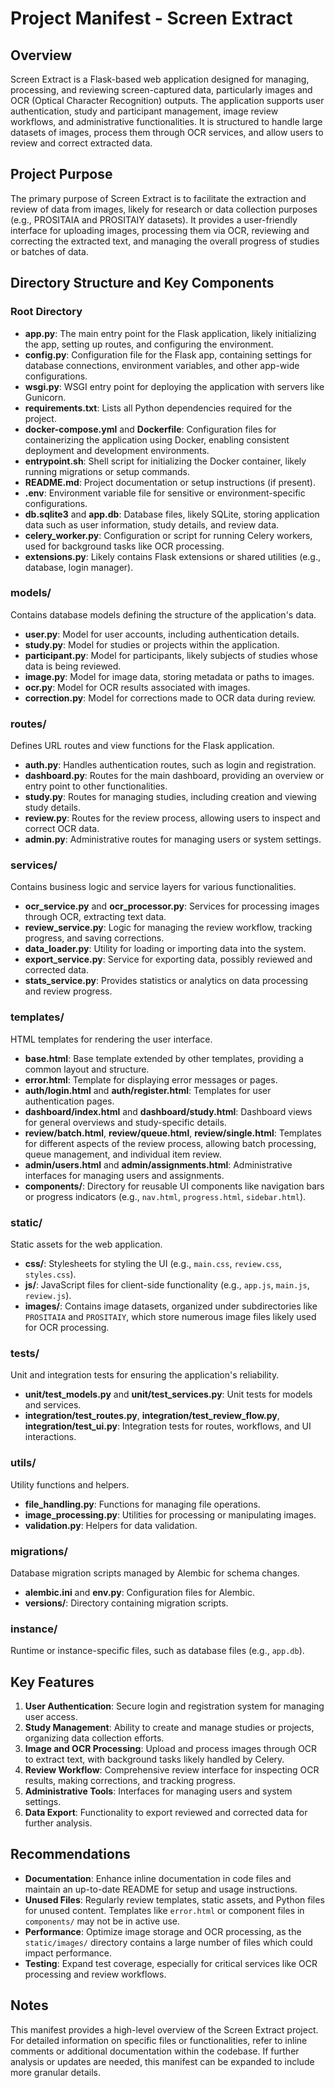# Project Manifest - Screen Extract

## Overview
Screen Extract is a Flask-based web application designed for managing, processing, and reviewing screen-captured data, particularly images and OCR (Optical Character Recognition) outputs. The application supports user authentication, study and participant management, image review workflows, and administrative functionalities. It is structured to handle large datasets of images, process them through OCR services, and allow users to review and correct extracted data.

## Project Purpose
The primary purpose of Screen Extract is to facilitate the extraction and review of data from images, likely for research or data collection purposes (e.g., PROSITAIA and PROSITAIY datasets). It provides a user-friendly interface for uploading images, processing them via OCR, reviewing and correcting the extracted text, and managing the overall progress of studies or batches of data.

## Directory Structure and Key Components

### Root Directory
- **app.py**: The main entry point for the Flask application, likely initializing the app, setting up routes, and configuring the environment.
- **config.py**: Configuration file for the Flask app, containing settings for database connections, environment variables, and other app-wide configurations.
- **wsgi.py**: WSGI entry point for deploying the application with servers like Gunicorn.
- **requirements.txt**: Lists all Python dependencies required for the project.
- **docker-compose.yml** and **Dockerfile**: Configuration files for containerizing the application using Docker, enabling consistent deployment and development environments.
- **entrypoint.sh**: Shell script for initializing the Docker container, likely running migrations or setup commands.
- **README.md**: Project documentation or setup instructions (if present).
- **.env**: Environment variable file for sensitive or environment-specific configurations.
- **db.sqlite3** and **app.db**: Database files, likely SQLite, storing application data such as user information, study details, and review data.
- **celery_worker.py**: Configuration or script for running Celery workers, used for background tasks like OCR processing.
- **extensions.py**: Likely contains Flask extensions or shared utilities (e.g., database, login manager).

### models/
Contains database models defining the structure of the application's data.
- **user.py**: Model for user accounts, including authentication details.
- **study.py**: Model for studies or projects within the application.
- **participant.py**: Model for participants, likely subjects of studies whose data is being reviewed.
- **image.py**: Model for image data, storing metadata or paths to images.
- **ocr.py**: Model for OCR results associated with images.
- **correction.py**: Model for corrections made to OCR data during review.

### routes/
Defines URL routes and view functions for the Flask application.
- **auth.py**: Handles authentication routes, such as login and registration.
- **dashboard.py**: Routes for the main dashboard, providing an overview or entry point to other functionalities.
- **study.py**: Routes for managing studies, including creation and viewing study details.
- **review.py**: Routes for the review process, allowing users to inspect and correct OCR data.
- **admin.py**: Administrative routes for managing users or system settings.

### services/
Contains business logic and service layers for various functionalities.
- **ocr_service.py** and **ocr_processor.py**: Services for processing images through OCR, extracting text data.
- **review_service.py**: Logic for managing the review workflow, tracking progress, and saving corrections.
- **data_loader.py**: Utility for loading or importing data into the system.
- **export_service.py**: Service for exporting data, possibly reviewed and corrected data.
- **stats_service.py**: Provides statistics or analytics on data processing and review progress.

### templates/
HTML templates for rendering the user interface.
- **base.html**: Base template extended by other templates, providing a common layout and structure.
- **error.html**: Template for displaying error messages or pages.
- **auth/login.html** and **auth/register.html**: Templates for user authentication pages.
- **dashboard/index.html** and **dashboard/study.html**: Dashboard views for general overviews and study-specific details.
- **review/batch.html**, **review/queue.html**, **review/single.html**: Templates for different aspects of the review process, allowing batch processing, queue management, and individual item review.
- **admin/users.html** and **admin/assignments.html**: Administrative interfaces for managing users and assignments.
- **components/**: Directory for reusable UI components like navigation bars or progress indicators (e.g., `nav.html`, `progress.html`, `sidebar.html`).

### static/
Static assets for the web application.
- **css/**: Stylesheets for styling the UI (e.g., `main.css`, `review.css`, `styles.css`).
- **js/**: JavaScript files for client-side functionality (e.g., `app.js`, `main.js`, `review.js`).
- **images/**: Contains image datasets, organized under subdirectories like `PROSITAIA` and `PROSITAIY`, which store numerous image files likely used for OCR processing.

### tests/
Unit and integration tests for ensuring the application's reliability.
- **unit/test_models.py** and **unit/test_services.py**: Unit tests for models and services.
- **integration/test_routes.py**, **integration/test_review_flow.py**, **integration/test_ui.py**: Integration tests for routes, workflows, and UI interactions.

### utils/
Utility functions and helpers.
- **file_handling.py**: Functions for managing file operations.
- **image_processing.py**: Utilities for processing or manipulating images.
- **validation.py**: Helpers for data validation.

### migrations/
Database migration scripts managed by Alembic for schema changes.
- **alembic.ini** and **env.py**: Configuration files for Alembic.
- **versions/**: Directory containing migration scripts.

### instance/
Runtime or instance-specific files, such as database files (e.g., `app.db`).

## Key Features
1. **User Authentication**: Secure login and registration system for managing user access.
2. **Study Management**: Ability to create and manage studies or projects, organizing data collection efforts.
3. **Image and OCR Processing**: Upload and process images through OCR to extract text, with background tasks likely handled by Celery.
4. **Review Workflow**: Comprehensive review interface for inspecting OCR results, making corrections, and tracking progress.
5. **Administrative Tools**: Interfaces for managing users and system settings.
6. **Data Export**: Functionality to export reviewed and corrected data for further analysis.

## Recommendations
- **Documentation**: Enhance inline documentation in code files and maintain an up-to-date README for setup and usage instructions.
- **Unused Files**: Regularly review templates, static assets, and Python files for unused content. Templates like `error.html` or component files in `components/` may not be in active use.
- **Performance**: Optimize image storage and OCR processing, as the `static/images/` directory contains a large number of files which could impact performance.
- **Testing**: Expand test coverage, especially for critical services like OCR processing and review workflows.

## Notes
This manifest provides a high-level overview of the Screen Extract project. For detailed information on specific files or functionalities, refer to inline comments or additional documentation within the codebase. If further analysis or updates are needed, this manifest can be expanded to include more granular details.
